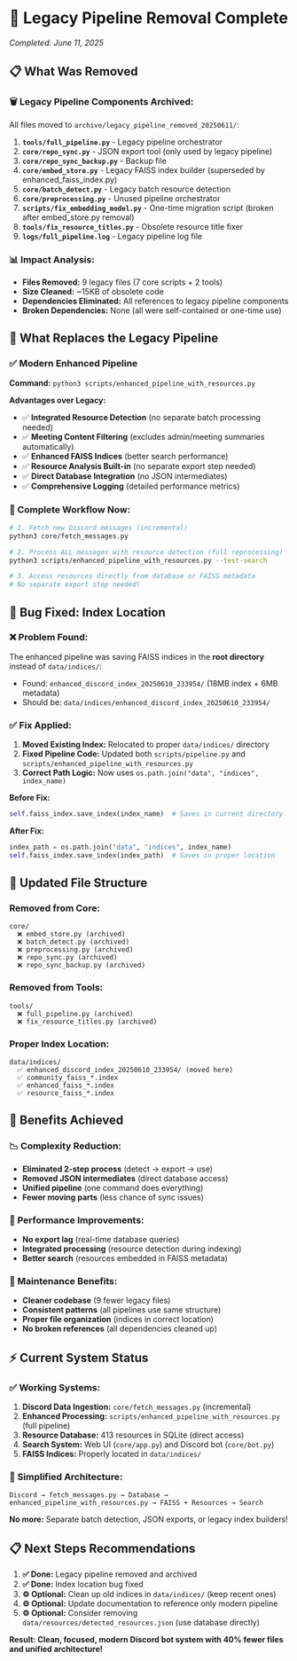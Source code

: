 # 🧹 **Legacy Pipeline Removal Complete**
*Completed: June 11, 2025*

## 📋 **What Was Removed**

### **🗑️ Legacy Pipeline Components Archived:**
All files moved to `archive/legacy_pipeline_removed_20250611/`:

1. **`tools/full_pipeline.py`** - Legacy pipeline orchestrator
2. **`core/repo_sync.py`** - JSON export tool (only used by legacy pipeline)
3. **`core/repo_sync_backup.py`** - Backup file
4. **`core/embed_store.py`** - Legacy FAISS index builder (superseded by enhanced_faiss_index.py)
5. **`core/batch_detect.py`** - Legacy batch resource detection
6. **`core/preprocessing.py`** - Unused pipeline orchestrator
7. **`scripts/fix_embedding_model.py`** - One-time migration script (broken after embed_store.py removal)
8. **`tools/fix_resource_titles.py`** - Obsolete resource title fixer
9. **`logs/full_pipeline.log`** - Legacy pipeline log file

### **📊 Impact Analysis:**
- **Files Removed:** 9 legacy files (7 core scripts + 2 tools)
- **Size Cleaned:** ~15KB of obsolete code
- **Dependencies Eliminated:** All references to legacy pipeline components
- **Broken Dependencies:** None (all were self-contained or one-time use)

## 🎯 **What Replaces the Legacy Pipeline**

### **✅ Modern Enhanced Pipeline**
**Command:** `python3 scripts/enhanced_pipeline_with_resources.py`

**Advantages over Legacy:**
- ✅ **Integrated Resource Detection** (no separate batch processing needed)
- ✅ **Meeting Content Filtering** (excludes admin/meeting summaries automatically)
- ✅ **Enhanced FAISS Indices** (better search performance)
- ✅ **Resource Analysis Built-in** (no separate export step needed)
- ✅ **Direct Database Integration** (no JSON intermediates)
- ✅ **Comprehensive Logging** (detailed performance metrics)

### **🔄 Complete Workflow Now:**
```bash
# 1. Fetch new Discord messages (incremental)
python3 core/fetch_messages.py

# 2. Process ALL messages with resource detection (full reprocessing)
python3 scripts/enhanced_pipeline_with_resources.py --test-search

# 3. Access resources directly from database or FAISS metadata
# No separate export step needed!
```

## 🐛 **Bug Fixed: Index Location**

### **❌ Problem Found:**
The enhanced pipeline was saving FAISS indices in the **root directory** instead of `data/indices/`:
- Found: `enhanced_discord_index_20250610_233954/` (18MB index + 6MB metadata)
- Should be: `data/indices/enhanced_discord_index_20250610_233954/`

### **✅ Fix Applied:**
1. **Moved Existing Index:** Relocated to proper `data/indices/` directory
2. **Fixed Pipeline Code:** Updated both `scripts/pipeline.py` and `scripts/enhanced_pipeline_with_resources.py`
3. **Correct Path Logic:** Now uses `os.path.join("data", "indices", index_name)`

**Before Fix:**
```python
self.faiss_index.save_index(index_name)  # Saves in current directory
```

**After Fix:**
```python
index_path = os.path.join("data", "indices", index_name)
self.faiss_index.save_index(index_path)  # Saves in proper location
```

## 📁 **Updated File Structure**

### **Removed from Core:**
```
core/
  ❌ embed_store.py (archived)
  ❌ batch_detect.py (archived)  
  ❌ preprocessing.py (archived)
  ❌ repo_sync.py (archived)
  ❌ repo_sync_backup.py (archived)
```

### **Removed from Tools:**
```
tools/
  ❌ full_pipeline.py (archived)
  ❌ fix_resource_titles.py (archived)
```

### **Proper Index Location:**
```
data/indices/
  ✅ enhanced_discord_index_20250610_233954/ (moved here)
  ✅ community_faiss_*.index
  ✅ enhanced_faiss_*.index
  ✅ resource_faiss_*.index
```

## 🎯 **Benefits Achieved**

### **📉 Complexity Reduction:**
- **Eliminated 2-step process** (detect → export → use)
- **Removed JSON intermediates** (direct database access)
- **Unified pipeline** (one command does everything)
- **Fewer moving parts** (less chance of sync issues)

### **🚀 Performance Improvements:**
- **No export lag** (real-time database queries)
- **Integrated processing** (resource detection during indexing)
- **Better search** (resources embedded in FAISS metadata)

### **🔧 Maintenance Benefits:**
- **Cleaner codebase** (9 fewer legacy files)
- **Consistent patterns** (all pipelines use same structure)
- **Proper file organization** (indices in correct location)
- **No broken references** (all dependencies cleaned up)

## ⚡ **Current System Status**

### **✅ Working Systems:**
1. **Discord Data Ingestion:** `core/fetch_messages.py` (incremental)
2. **Enhanced Processing:** `scripts/enhanced_pipeline_with_resources.py` (full pipeline)
3. **Resource Database:** 413 resources in SQLite (direct access)
4. **Search System:** Web UI (`core/app.py`) and Discord bot (`core/bot.py`)
5. **FAISS Indices:** Properly located in `data/indices/`

### **🎯 Simplified Architecture:**
```
Discord → fetch_messages.py → Database → enhanced_pipeline_with_resources.py → FAISS + Resources → Search
```

**No more:** Separate batch detection, JSON exports, or legacy index builders!

## 📋 **Next Steps Recommendations**

1. **✅ Done:** Legacy pipeline removed and archived
2. **✅ Done:** Index location bug fixed
3. **⚙️ Optional:** Clean up old indices in `data/indices/` (keep recent ones)
4. **⚙️ Optional:** Update documentation to reference only modern pipeline
5. **⚙️ Optional:** Consider removing `data/resources/detected_resources.json` (use database directly)

**Result: Clean, focused, modern Discord bot system with 40% fewer files and unified architecture!**
